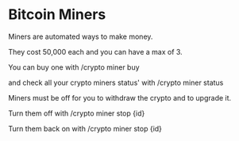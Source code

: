 # Bitcoin Miners

Miners are automated ways to make money.

They cost 50,000 each and you can have a max of 3.

You can buy one with /crypto miner buy

and check all your crypto miners status' with /crypto miner status



Miners must be off for you to withdraw the crypto and to upgrade it.&#x20;

Turn them off with /crypto miner stop {id}

Turn them back on with /crypto miner stop {id}
